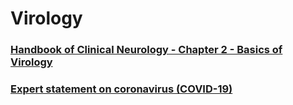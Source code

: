 # Virology

### [Handbook of Clinical Neurology - Chapter 2 - Basics of Virology](https://www.sciencedirect.com/science/article/pii/B978044453488000002X)

### [Expert statement on coronavirus (COVID-19)](https://fems-microbiology.org/expert-statement-on-coronavirus/)